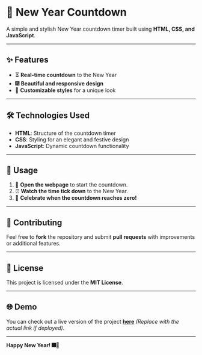 # 🎉 New Year Countdown

A simple and stylish New Year countdown timer built using **HTML, CSS, and JavaScript**.

---

## ✨ Features

- ⏳ **Real-time countdown** to the New Year
- 🎆 **Beautiful and responsive design**
- 🎨 **Customizable styles** for a unique look

---

## 🛠 Technologies Used

- **HTML**: Structure of the countdown timer
- **CSS**: Styling for an elegant and festive design
- **JavaScript**: Dynamic countdown functionality

---

## 🚀 Usage

1. 🎯 **Open the webpage** to start the countdown.
2. ⏰ **Watch the time tick down** to the New Year.
3. 🎊 **Celebrate when the countdown reaches zero!**

---

## 🤝 Contributing

Feel free to **fork** the repository and submit **pull requests** with improvements or additional features.

---

## 📜 License

This project is licensed under the **MIT License**.

---

## 🌐 Demo

You can check out a live version of the project **[here](https://lakshmipriyarajaram.github.io/NewYearCountdown/)** *(Replace with the actual link if deployed).*

---

**Happy New Year! 🎆🥳**

